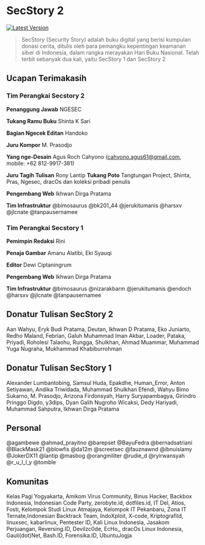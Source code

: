 # SecStory 2

[![Latest Version](https://img.shields.io/badge/SecStory-v2.0-blue.svg)](https://github.com/NgeSEC/SecStory/releases)

> SecStory (Security Story) adalah buku digital yang berisi kumpulan donasi cerita, ditulis oleh para pemangku kepentingan keamanan siber di Indonesia, dalam rangka merayakan Hari Buku Nasional.
Telah terbit sebanyak dua kali, yaitu SecStory 1 dan SecStory 2

## Ucapan Terimakasih

### Tim Perangkai Secstory 2

**Penanggung Jawab**        NGESEC

**Tukang Ramu Buku**        Shinta K Sari

**Bagian Ngecek Editan**    Handoko

**Juru Kompor**             M. Prasodjo

**Yang nge-Desain**         Agus Roch Cahyono
(cahyono.agus61@gmail.com, mobile: +62 812-9917-381)

**Juru Tagih Tulisan**      Rony Lantip
**Tukang Poto**             Tangtungan Project, Shinta, Pras, Ngesec, dracOs dan
koleksi pribadi penulis

**Pengembang Web**          Ikhwan Dirga Pratama

**Tim Infrastruktur**       @bimosaurus @bk201_44 @jerukitumanis @harsxv @jlcnate @tanpausernamee


### Tim Perangkai Secstory 1
**Pemimpin Redaksi**    Rini

**Penaja Gambar**       Amanu Alatibi, Eki Syauqi

**Editor**              Dewi Ciptaningrum

**Pengembang Web**      Ikhwan Dirga Pratama

**Tim Infrastruktur**   @bimosaurus @nizarakbarm @jerukitumanis @endoch @harsxv @jlcnate @tanpausernamee

## Donatur Tulisan SecStory 2

Aan Wahyu, Eryk Budi Pratama, Deutan, Ikhwan D Pratama, Eko Juniarto, Redho Maland, Febrian, Galuh Muhammad Iman Akbar, Loader, Pataka, Priyadi, Roholesi Talaohu, Rungga, Shulkhan, Ahmad Muammar, Muhammad Yuga Nugraha, Mukhammad Khabiburrohman

## Donatur Tulisan SecStory 1
Alexander Lumbantobing, Samsul Huda, Epakdhe, Human_Error, Anton Setiyawan, Andika Triwidada, Muhammad Shulkhan Efendi, Wahyu Bimo Sukarno, M. Prasodjo, Arizona Firdonsyah, Harry Suryapambagya, Girindro Pringgo Digdo, y3dips, Dyan Galih Nugroho Wicaksi, Dedy Hariyadi, Muhammad Sahputra, Ikhwan Dirga Pratama

## Personal
@agambewe @ahmad_prayitno @barepset @BayuFedra @bernadsatriani @BlackMask21 @blowfis @da12m @screetsec @fauznawnd @ibnuislamy @JokerDX11 @lantip @masbog @orangmiliter @rudie_d @ryirwansyah @r_u_l_l_y @tomble

## Komunitas
Kelas Pagi Yogyakarta, Amikom Virus Community, Binus Hacker, Backbox Indonesia, Indonesian Code Party, zerobyte.id, dotfiles.id, IT Del, Atios, Fosti, Kelompok Studi Linux Atmajaya, Kelompok IT Pekanbaru, Zona IT Ternate,Indonesian Backtrack Team, IndoXploit, X-code, KriptografiId, linuxsec, kabarlinux, Pentester ID, Kali Linux Indonesia, Jasakom Perjuangan, Reversing.ID, Devilzc0de, EcHo,, dracOs Linux Indonesia, Gauli(dot)Net, Bash.ID, Forensika.ID, UbuntuJogja

